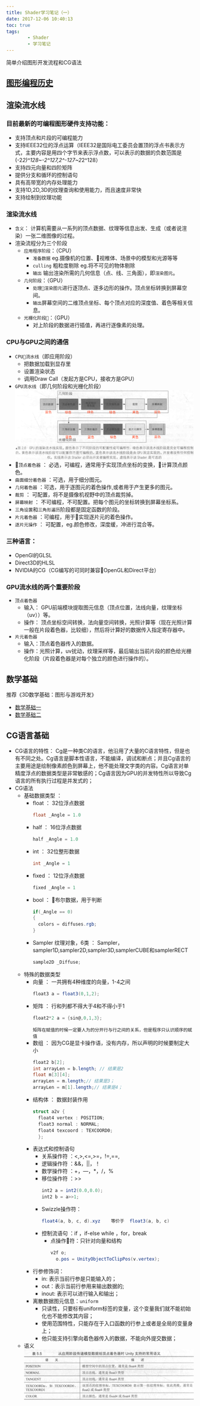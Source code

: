 ```yaml
---
title: Shader学习笔记（一）
date: 2017-12-06 10:40:13
toc: true
tags: 
        - Shader
        - 学习笔记
---
```

简单介绍图形开发流程和CG语法
<!--more-->
## [图形编程历史](https://www.cnblogs.com/maple-share/p/5382228.html)
## 渲染流水线
### 目前最新的可编程图形硬件支持功能：
- 支持顶点和片段的可编程能力 
- 支持IEEE32位的浮点运算（IEEE32是国际电工委员会置顶的浮点书表示方式，主要内容是用四个字节来表示浮点数，可以表示的数据的负数范围是(-2*2)^128~-2^127,2^-127~2*2^128） 
- 支持四元向量和四阶矩阵 
- 提供分支和循环的控制语句 
- 具有高带宽的内存处理能力 
- 支持1D,2D,3D的纹理查询和使用能力，而且速度非常快
- 支持绘制到纹理功能
### 渲染流水线
- `含义`： 计算机需要从一系列的顶点数据、纹理等信息出发、生成（或者说渲染）一张二维图像的过程。
- 渲染流程分为三个阶段
  * `应用程序阶段`：（CPU）
    - `准备数据` eg.摄像机的位置、视椎体、场景中的模型和光源等等
    - `culling` 粗粒度剔除 eg.将不可见的物体剔除
    - `输出` 输出渲染所需的几何信息（点、线、三角面），即`渲染图元`。
  * `几何阶段`：（GPU）
    - `处理渲染图元`进行逐顶点、逐多边形的操作。顶点坐标转换到屏幕空间。
    - `输出`屏幕空间的二维顶点坐标、每个顶点对应的深度值、着色等相关信息。
  * `光栅化阶段`：（GPU）
    - 对上阶段的数据进行插值，再进行逐像素的处理。
### CPU与GPU之间的通信
- `CPU流水线`（即应用阶段）
  * 把数据加载到显存里
  * 设置渲染状态
  * 调用Draw Call（发起方是CPU，接收方是GPU）  
- `GPU流水线`（即几何阶段和光栅化阶段）
![](https://raw.githubusercontent.com/JiaweiXing/MarkdownImage/master/Image/GPU%E6%B5%81%E6%B0%B4%E7%BA%BF.png)
- `顶点着色器` ： 必选，可编程，通常用于实现顶点坐标的变换，计算顶点颜色。
- `曲面细分着色器` ：可选，用于细分图元。
- `几何着色器` ：可选，用于逐图元的着色操作,或者用于产生更多的图元。
- `裁剪` ： 可配置，将不是摄像机视野中的顶点裁剪掉。
- `屏幕映射` ： 不可编程，不可配置。把每个图元的坐标转换到屏幕坐标系。
- `三角设置`和`三角形遍历`阶段都是固定函数的阶段。
- `片元着色器` ：可编程，用于实现逐片元的着色操作。
- `逐片元操作` ： 可配置，eg.颜色修改，深度缓，冲进行混合等。
### 三种语言：
- OpenGl的GLSL 
- Direct3D的HLSL 
- NVIDIA的CG（CG编写的可同时兼容OpenGL和Direct平台）
### GPU流水线的两个重要阶段
- `顶点着色器`
  * 输入： GPU前端模块提取图元信息（顶点位置，法线向量，纹理坐标（uv））等。
  * 操作： 顶点坐标空间转换，法向量空间转换，光照计算等（现在光照计算一般在片段着色器，比较细），然后将计算好的数据传入指定寄存器中。 
- `片元着色器`
  * 输入：顶点着色器传入的数据。
  * 操作：光照计算，uv扰动，纹理采样等，最后输出当前片段的颜色给光栅化阶段（片段着色器是对每个独立的颜色进行操作的）。 
## 数学基础
推荐《3D数学基础：图形与游戏开发》
- [数学基础一](http://www.jianshu.com/p/6cc5ff4826dd)
- [数学基础二](http://www.jianshu.com/p/8faf8389608d)
## CG语言基础
- CG语言的特性：
Cg是一种类C的语言，他沿用了大量的C语言特性，但是也有不同之处。Cg语言是脚本性语言，不能编译，调试和断点；并且Cg语言的主要用途是绘制像素颜色到屏幕上，他不能处理文字类的内容。Cg语言对单精度浮点的数据类型是非常敏感的；Cg语言因为GPU的并发特性所以导致Cg语言的所有执行过程是并发式的；
- CG语法
    * 基础数据类型 ：
        - float ： 32位浮点数据
            ``` glsl
            float _Angle = 1.0
            ```
        - half ： 16位浮点数据
            ``` glsl
            half _Angle = 1.0
            ```
        - int ： 32位整形数据
            ``` glsl
            int _Angle = 1
            ``` 
        - fixed ： 12位浮点数据
            ``` glsl
            fixed _Angle = 1
            ```
        - bool ： 布尔数据，用于判断
            ``` glsl
            if(_Angle == 0)
            {
              colors = diffuses.rgb;
            }
            ```
        - Sampler  纹理对象，6类 ： Sampler，sampler1D,sampler2D,sampler3D,samplerCUBE和samplerRECT
            ``` glsl
            sample2D _Diffuse;
            ```
    * 特殊的数据类型
        - 向量 ： 一共拥有4种维度的向量，1-4之间
            ``` glsl
            float3 a = float3(0,1,2);
            ```
        - 矩阵 ： 行和列都不得大于4和不得小于1
            ``` glsl
            float2*2 a = {sin@,0,1,3};
            ``` 
            `矩阵在赋值的时候一定要人为的分开行与行之间的关系，但是程序只认识顺序的赋值`
        - 数组 ： 因为CG是显卡操作语，没有内存，所以声明的时候要制定大小
            ``` glsl
            float2 b[2];
            int arrayLen = b.length; // 结果是2
            float m[3][4];
            arrayLen = m.length;// 结果是3；
            arrayLen = m[1].length;// 结果是4；
            ``` 
        -  结构体 ： 数据封装作用
            ``` glsl
            struct a2v {
              float4 vertex : POSITION;
              float3 normal : NORMAL;
              float4 texcoord : TEXCOORD0;
              };
            ```
        - 表达式和控制语句
            * 关系操作符 ：<,>,<=,>=，!=,==,
            * 逻辑操作符 ：&&，||，！ 
            * 数学操作符 ：+，—，*，/，% 
            * 移位操作符 ：>> 
                ``` glsl
                int2 a = int2(0.0,0.0); 
                int2 b = a>>1; 
                ```
            * Swizzle操作符：
                ``` glsl
                float4(a, b, c, d).xyz    等价于  float3(a, b, c) 
                ```
            * 控制流语句 ：if ，if-else while ，for，break
                - 点操作符：只针对向量和结构
                    ``` glsl
                    v2f o;
                      o.pos = UnityObjectToClipPos(v.vertex);
                    ```
        - 行参修饰词：
            * in: 表示当前行参是只能输入的； 
            * out：表示当前行参用来输出数据的; 
            * inout: 表示可以进行输入和输出；
        - 离散数据图元信息：`uniform`
            * 只读性，只要标有uniform标签的变量，这个变量我们就不能初始化也不能修改其内容；
            * 使用范围特性，只能存在于入口函数的行参上或者是全局的变量身上； 
            * 他只能支持引擎向着色器传入的数据，不能向外提交数据；
    * 语义
      ![](https://github.com/JiaweiXing/MarkdownImage/raw/master/Image/%E8%AF%AD%E4%B9%89.png)




    

